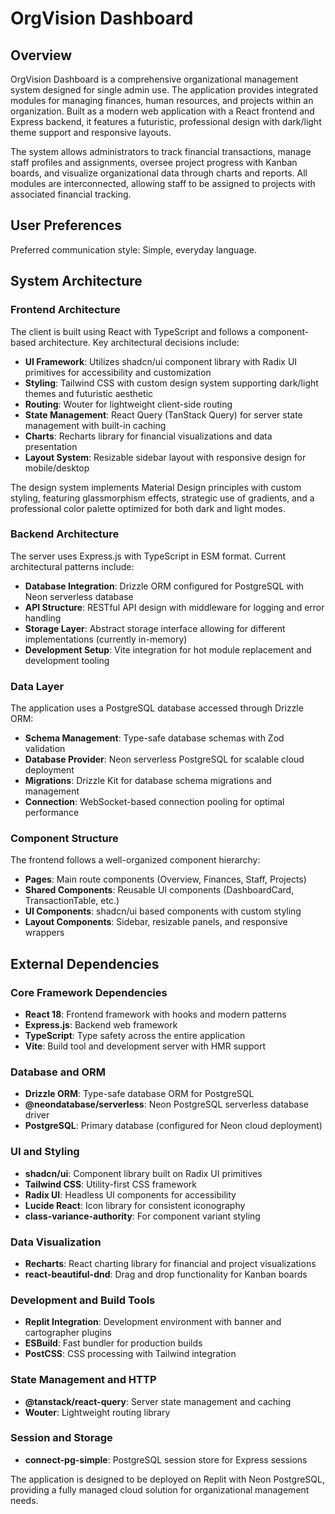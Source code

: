 # OrgVision Dashboard

## Overview

OrgVision Dashboard is a comprehensive organizational management system designed for single admin use. The application provides integrated modules for managing finances, human resources, and projects within an organization. Built as a modern web application with a React frontend and Express backend, it features a futuristic, professional design with dark/light theme support and responsive layouts.

The system allows administrators to track financial transactions, manage staff profiles and assignments, oversee project progress with Kanban boards, and visualize organizational data through charts and reports. All modules are interconnected, allowing staff to be assigned to projects with associated financial tracking.

## User Preferences

Preferred communication style: Simple, everyday language.

## System Architecture

### Frontend Architecture
The client is built using React with TypeScript and follows a component-based architecture. Key architectural decisions include:

- **UI Framework**: Utilizes shadcn/ui component library with Radix UI primitives for accessibility and customization
- **Styling**: Tailwind CSS with custom design system supporting dark/light themes and futuristic aesthetic
- **Routing**: Wouter for lightweight client-side routing 
- **State Management**: React Query (TanStack Query) for server state management with built-in caching
- **Charts**: Recharts library for financial visualizations and data presentation
- **Layout System**: Resizable sidebar layout with responsive design for mobile/desktop

The design system implements Material Design principles with custom styling, featuring glassmorphism effects, strategic use of gradients, and a professional color palette optimized for both dark and light modes.

### Backend Architecture
The server uses Express.js with TypeScript in ESM format. Current architectural patterns include:

- **Database Integration**: Drizzle ORM configured for PostgreSQL with Neon serverless database
- **API Structure**: RESTful API design with middleware for logging and error handling
- **Storage Layer**: Abstract storage interface allowing for different implementations (currently in-memory)
- **Development Setup**: Vite integration for hot module replacement and development tooling

### Data Layer
The application uses a PostgreSQL database accessed through Drizzle ORM:

- **Schema Management**: Type-safe database schemas with Zod validation
- **Database Provider**: Neon serverless PostgreSQL for scalable cloud deployment
- **Migrations**: Drizzle Kit for database schema migrations and management
- **Connection**: WebSocket-based connection pooling for optimal performance

### Component Structure
The frontend follows a well-organized component hierarchy:

- **Pages**: Main route components (Overview, Finances, Staff, Projects)
- **Shared Components**: Reusable UI components (DashboardCard, TransactionTable, etc.)
- **UI Components**: shadcn/ui based components with custom styling
- **Layout Components**: Sidebar, resizable panels, and responsive wrappers

## External Dependencies

### Core Framework Dependencies
- **React 18**: Frontend framework with hooks and modern patterns
- **Express.js**: Backend web framework
- **TypeScript**: Type safety across the entire application
- **Vite**: Build tool and development server with HMR support

### Database and ORM
- **Drizzle ORM**: Type-safe database ORM for PostgreSQL
- **@neondatabase/serverless**: Neon PostgreSQL serverless database driver
- **PostgreSQL**: Primary database (configured for Neon cloud deployment)

### UI and Styling
- **shadcn/ui**: Component library built on Radix UI primitives
- **Tailwind CSS**: Utility-first CSS framework
- **Radix UI**: Headless UI components for accessibility
- **Lucide React**: Icon library for consistent iconography
- **class-variance-authority**: For component variant styling

### Data Visualization
- **Recharts**: React charting library for financial and project visualizations
- **react-beautiful-dnd**: Drag and drop functionality for Kanban boards

### Development and Build Tools
- **Replit Integration**: Development environment with banner and cartographer plugins
- **ESBuild**: Fast bundler for production builds
- **PostCSS**: CSS processing with Tailwind integration

### State Management and HTTP
- **@tanstack/react-query**: Server state management and caching
- **Wouter**: Lightweight routing library

### Session and Storage
- **connect-pg-simple**: PostgreSQL session store for Express sessions

The application is designed to be deployed on Replit with Neon PostgreSQL, providing a fully managed cloud solution for organizational management needs.